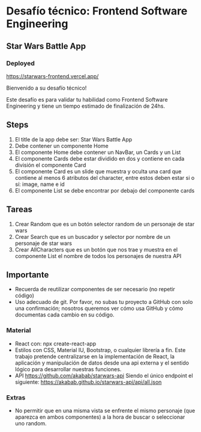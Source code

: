 # Desafío técnico: Frontend Software Engineering

## Star Wars Battle App

### Deployed 
https://starwars-frontend.vercel.app/



Bienvenido a su desafío técnico!

Este desafío es para validar tu habilidad como Frontend Software Engineering y tiene un tiempo estimado de finalización de 24hs. 

## Steps 

01. El title de la app debe ser: Star Wars Battle App
02. Debe contener un componente Home
03. El componente Home debe contener un NavBar, un Cards y un List
04. El componente Cards debe estar dividido en dos y contiene en cada división el componente Card 
05. El componente Card es un slide que muestra y oculta una card que contiene al menos 6 atributos del character, entre estos deben estar si o sí: image, name e id
06. El componente List se debe encontrar por debajo del componente cards

## Tareas

01. Crear Random que es un botón selector random de un personaje de star wars
02. Crear Search que es un buscador y selector por nombre de un personaje de star wars
03. Crear AllCharacters que es un botón que nos trae y muestra en el componente List el nombre de todos los personajes de nuestra API

## Importante
-   Recuerda de reutilizar componentes de ser necesario (no repetir código)
-   Uso adecuado de git. Por favor, no subas tu proyecto a GitHub con solo una confirmación; nosotros
queremos ver cómo usa GitHub y cómo documentas cada cambio en su código.


### Material
-   React con: npx create-react-app <nameapp>
-   Estilos con CSS, Material IU, Bootstrap, o cualquier librería a fin. Este trabajo pretende centralizarse en la implementación de React, la aplicación y manipulación de datos desde una api externa y el sentido lógico para desarrollar nuestras funciones.
-   API https://github.com/akabab/starwars-api 
Siendo el único endpoint el siguiente: https://akabab.github.io/starwars-api/api/all.json


### Extras

-   No permitir que en una misma vista se enfrente el mismo personaje (que aparezca en ambos componentes) a la hora de buscar o seleccionar uno random. 